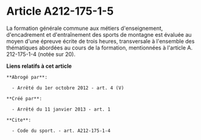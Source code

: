 # Article A212-175-1-5

La formation générale commune aux métiers d'enseignement, d'encadrement et d'entraînement des sports de montagne est évaluée
au moyen d'une épreuve écrite de trois heures, transversale à l'ensemble des thématiques abordées au cours de la formation,
mentionnées à l'article A. 212-175-1-4 (notée sur 20).

**Liens relatifs à cet article**

	**Abrogé par**:

	  - Arrêté du 1er octobre 2012 - art. 4 (V)

	**Créé par**:

	  - Arrêté du 11 janvier 2013 - art. 1

	**Cite**:

	  - Code du sport. - art. A212-175-1-4
